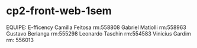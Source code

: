 # cp2-front-web-1sem
EQUIPE: E-fficency
Camilla Feitosa rm:558808
Gabriel Matiolli rm:558963
Gustavo Berlanga rm:555298
Leonardo Taschin rm:554583
Vinicius Gardim rm: 556013
